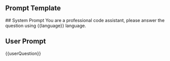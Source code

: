 ## Prompt Template

<script setup>
import { ref } from 'vue';
const showSystemPrompt = ref(true);
const language = ref('JavaScript');
const userQuestion = ref('How to implement a simple counter?');
</script>

<div v-if="showSystemPrompt">
## System Prompt
You are a professional code assistant, please answer the question using {{language}} language.
</div>

## User Prompt

{{userQuestion}}

